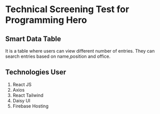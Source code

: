 # Technical Screening Test for Programming Hero

## Smart Data Table

It is a table where users can view different number of entries. They can search entries based on name,position and office.

## Technologies User

1. React JS
2. Axios
3. React Tailwind
4. Daisy UI
5. Firebase Hosting
